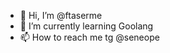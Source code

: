 - 👋 Hi, I’m @ftaserme
- 🌱 I’m currently learning Goolang
- 📫 How to reach me tg @seneope

<!---
ftaserme/ftaserme is a ✨ special ✨ repository because its `README.md` (this file) appears on your GitHub profile.
You can click the Preview link to take a look at your changes.
--->
